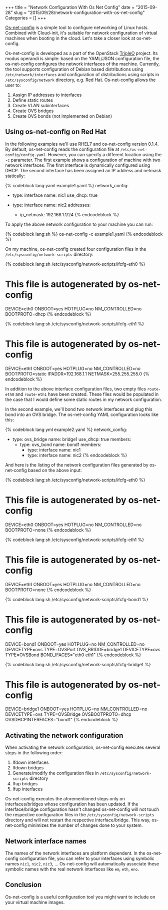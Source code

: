 +++
title = "Network Configuration With Os Net Config"
date = "2015-09-28"
slug = "2015/09/28/network-configuration-with-os-net-config"
Categories = []
+++

[Os-net-config](https://github.com/openstack/os-net-config "os-net-config") is a simple tool to configure networking of Linux hosts. Combined with Cloud-init, it's suitable for network configuration of virtual machines when booting in the cloud. Let's take a closer look at os-net-config.

<!--more-->

Os-net-config is developed as a part of the OpenStack [TripleO](https://wiki.openstack.org/wiki/TripleO "TripleO") project. Its modus operandi is simple: based on the YAML/JSON configuration file, the os-net-config configures the network interfaces of the machine. Currently, the tool supports configuration of Debian based distributions using `/etc/network/interfaces` and configuration of distributions using scripts in `/etc/sysconfig/network` directory, e.g. Red Hat. Os-net-config allows the user to:

1. Assign IP addresses to interfaces
2. Define static routes
3. Create VLAN subinterfaces
4. Create OVS bridges
5. Create OVS bonds (not implemented on Debian)

## Using os-net-config on Red Hat

In the following examples we'll use RHEL7 and os-net-config version 0.1.4. By default, os-net-config reads the configuration file at `/etc/os-net-config/config.yaml`. However, you can specify a different location using the `-c` parameter. The first example shows a configuration of machine with two network interfaces. The first interface is dynamically configured using DHCP. The second interface has been assigned an IP address and netmask statically:

{% codeblock lang:yaml example1.yaml %}
network_config:
  - type: interface
    name: nic1
    use_dhcp: true

  - type: interface
    name: nic2
    addresses:
      - ip_netmask: 192.168.1.1/24
{% endcodeblock %}

To apply the above network configuration to your machine you can run:

{% codeblock lang:sh %}
os-net-config -c example1.yaml
{% endcodeblock %}

On my machine, os-net-config created four configuration files in the `/etc/sysconfig/network-scripts` directory:

{% codeblock lang:sh /etc/sysconfig/network-scripts/ifcfg-eth0 %}
# This file is autogenerated by os-net-config
DEVICE=eth0
ONBOOT=yes
HOTPLUG=no
NM_CONTROLLED=no
BOOTPROTO=dhcp
{% endcodeblock %}

{% codeblock lang:sh /etc/sysconfig/network-scripts/ifcfg-eth1 %}
# This file is autogenerated by os-net-config
DEVICE=eth1
ONBOOT=yes
HOTPLUG=no
NM_CONTROLLED=no
BOOTPROTO=static
IPADDR=192.168.1.1
NETMASK=255.255.255.0
{% endcodeblock %}

In addition to the above interface configuration files, two empty files `route-eth0` and `route-eth1` have been created. These files would be populated in the case that I would define some static routes in my network configuration.

In the second example, we'll bond two network interfaces and plug this bond into an OVS bridge. The os-net-config YAML configuration looks like this:

{% codeblock lang:yml example2.yaml %}
network_config:
  - type: ovs_bridge
    name: bridge1
    use_dhcp: true
    members:
       - type: ovs_bond
         name: bond1
         members:
           - type: interface
             name: nic1
           - type: interface
             name: nic2
{% endcodeblock %}

And here is the listing of the network configuration files generated by os-net-config based on the above input:

{% codeblock lang:sh /etc/sysconfig/network-scripts/ifcfg-eth0 %}
# This file is autogenerated by os-net-config
DEVICE=eth0
ONBOOT=yes
HOTPLUG=no
NM_CONTROLLED=no
BOOTPROTO=none
{% endcodeblock %}

{% codeblock lang:sh /etc/sysconfig/network-scripts/ifcfg-eth1 %}
# This file is autogenerated by os-net-config
DEVICE=eth1
ONBOOT=yes
HOTPLUG=no
NM_CONTROLLED=no
BOOTPROTO=none
{% endcodeblock %}

{% codeblock lang:sh /etc/sysconfig/network-scripts/ifcfg-bond1 %}
# This file is autogenerated by os-net-config
DEVICE=bond1
ONBOOT=yes
HOTPLUG=no
NM_CONTROLLED=no
DEVICETYPE=ovs
TYPE=OVSPort
OVS_BRIDGE=bridge1
DEVICETYPE=ovs
TYPE=OVSBond
BOND_IFACES="eth0 eth1"
{% endcodeblock %}

{% codeblock lang:sh /etc/sysconfig/network-scripts/ifcfg-bridge1 %}
# This file is autogenerated by os-net-config
DEVICE=bridge1
ONBOOT=yes
HOTPLUG=no
NM_CONTROLLED=no
DEVICETYPE=ovs
TYPE=OVSBridge
OVSBOOTPROTO=dhcp
OVSDHCPINTERFACES="bond1"
{% endcodeblock %}

## Activating the network configuration

When activating the network configuration, os-net-config executes several steps in the following order:

1. Ifdown interfaces
2. Ifdown bridges
3. Generate/modify the configuration files in `/etc/sysconfig/network-scripts` directory
4. Ifup bridges
5. Ifup interfaces

Os-net-config executes the aforementioned steps only on interfaces/bridges whose configuration has been updated. If the interface/bridge configuration hasn't changed os-net-config will not touch the respective configuration files in the `/etc/sysconfig/network-scripts` directory and will not restart the respective interface/bridge. This way, os-net-config minimizes the number of changes done to your system.


## Network interface names

The names of the network interfaces are platform dependent. In the os-net-config configuration file, you can refer to your interfaces using symbolic names `nic1`, `nic2`, `nic3`, ... Os-net-config will automatically associate these symbolic names with the real network interfaces like `em`, `eth`, `eno`.

## Conclusion
Os-net-config is a useful configuration tool you might want to include on your virtual machine images.
